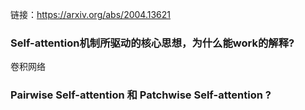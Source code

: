 链接：https://arxiv.org/abs/2004.13621

### Self-attention机制所驱动的核心思想，为什么能work的解释?

卷积网络


### Pairwise Self-attention 和 Patchwise Self-attention ?
